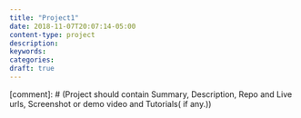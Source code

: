 ```yaml
---
title: "Project1"
date: 2018-11-07T20:07:14-05:00
content-type: project
description:
keywords:
categories:
draft: true
---
```


[comment]: # (Project should contain Summary, Description, Repo and Live urls, Screenshot or demo video and Tutorials( if any.))

